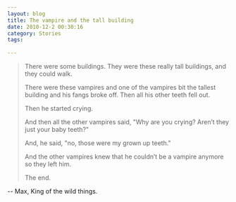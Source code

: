 ```yaml
---
layout: blog
title: The vampire and the tall building
date: 2010-12-2 00:30:16
category: Stories
tags:
 
---
```


> There were some buildings. They were these really tall buildings, and they could walk.  
> 
> There were these vampires and one of the vampires bit the tallest building and his fangs broke off. Then all his other teeth fell out.    
> 
> Then he started crying.
> 
> And then all the other vampires said, "Why are you crying? Aren’t they just your baby teeth?"
> 
> And, he said, "no, those were my grown up teeth."
> 
> And the other vampires knew that he couldn’t be a vampire anymore so they left him. 
> 
> The end.

-- Max, King of the wild things.
